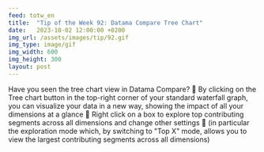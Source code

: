 ```yaml
---
feed: totw_en
title:  "Tip of the Week 92: Datama Compare Tree Chart"
date:   2023-10-02 12:00:00 +0200
img_url: /assets/images/tip/92.gif
img_type: image/gif
img_width: 600
img_height: 300
layout: post
---
```



Have you seen the tree chart view in Datama Compare? 🌳
By clicking on the Tree chart button in the top-right corner of your standard waterfall graph, you can visualize your data in a new way, showing the impact of all your dimensions at a glance 👀
Right click on a box to explore top contributing segments across all dimensions and change other settings 🔧 (in particular the exploration mode which, by switching to "Top X" mode, allows you to view the largest contributing segments across all dimensions)
